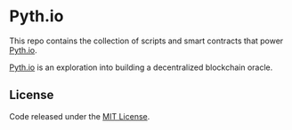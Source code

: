 # Pyth.io

This repo contains the collection of scripts and smart contracts that power [Pyth.io](http://pyth.io).

[Pyth.io](http://pyth.io) is an exploration into building a decentralized blockchain oracle.


## License
Code released under the [MIT License](https://github.com/austintgriffith/Pyth.io/blob/master/LICENSE).

